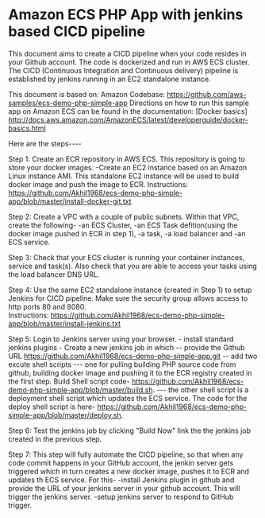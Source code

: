# Amazon ECS PHP App with jenkins based CICD pipeline

This document aims to create a CICD pipeline when your code resides in your Github account. The code is dockerized and run in AWS ECS cluster. The CICD (Continuous Integration and Continuous delivery) pipeline is established by jenkins running in an EC2 standalone instance.

This document is based on: 
      Amazon Codebase:   https://github.com/aws-samples/ecs-demo-php-simple-app
      Directions on how to run this sample app on Amazon ECS can be found in the documentation: [Docker       basics]
      http://docs.aws.amazon.com/AmazonECS/latest/developerguide/docker-basics.html

Here are the steps----

Step 1: Create an ECR repository in AWS ECS. This repository is going to store your docker images.
  -Create an EC2 instance based on an Amazon Linux instance AMI. This standalone EC2 instance will be used to build docker image and push the image to ECR. Instructions: https://github.com/Akhil1968/ecs-demo-php-simple-app/blob/master/install-docker-git.txt

Step 2: Create a VPC with a couple of public subnets. Within that VPC, create the following-
    -an ECS Cluster, 
    -an ECS Task defition(using the docker image pushed in ECR in step 1), 
    -a task, 
    -a load balancer and 
    -an ECS service. 

Step 3: Check that your ECS cluster is running your container instances, service and task(s). Also check that you are able to access your tasks using the load balancer DNS URL.

Step 4: Use the same EC2 standalone instance (created in Step 1) to setup Jenkins for CICD pipeline. Make sure the security group allows access to http ports 80 and 8080.  
    Instructions: https://github.com/Akhil1968/ecs-demo-php-simple-app/blob/master/install-jenkins.txt
    
Step 5: Login to Jenkins server using your browser. 
    - install standard jenkins plugins
    - Create a new jenkins job in which
        -- provide the Github URL https://github.com/Akhil1968/ecs-demo-php-simple-app.git
        -- add two excute shell scripts
            --- one for pulling building PHP source code from github, building docker image and pushing it to the ECR registry created in the first step. Build Shell script code- https://github.com/Akhil1968/ecs-demo-php-simple-app/blob/master/build.sh.
            --- the other shell script is a deployment shell script which updates the ECS service. The code for the deploy shell script is here- https://github.com/Akhil1968/ecs-demo-php-simple-app/blob/master/deploy.sh.
            
Step 6: Test the jenkins job by clicking "Build Now" link the the jenkins job created in the previous step.

Step 7: This step will fully automate the CICD pipeline, so that when any code commit happens in your GitHub account, the jenkin server gets triggered which in turn creates a new docker image, pushes it to ECR and updates th ECS service. 
For this-
    -install Jenkins plugin in github and provide the URL of your jenkins server in your github account. This will trigger the jenkins server.
    -setup jenkins server to respond to GitHub trigger.
            
    
